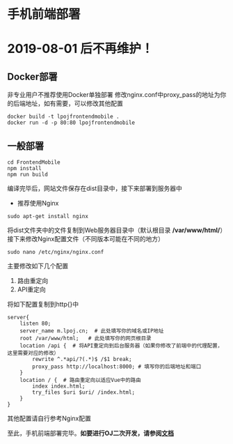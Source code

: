 # 手机前端部署

# 2019-08-01 后不再维护！

## Docker部署
非专业用户不推荐使用Docker单独部署
修改nginx.conf中proxy_pass的地址为你的后端地址，如有需要，可以修改其他配置

```
docker build -t lpojfrontendmobile .
docker run -d -p 80:80 lpojfrontendmobile
```

## 一般部署

```
cd FrontendMobile
npm install
npm run build
```
编译完毕后，网站文件保存在dist目录中，接下来部署到服务器中
+ 推荐使用Nginx
```
sudo apt-get install nginx
```
将dist文件夹中的文件复制到Web服务器目录中（默认根目录 **/var/www/html/**）
接下来修改Nginx配置文件（不同版本可能在不同的地方）
```
sudo nano /etc/nginx/nginx.conf
```
主要修改如下几个配置
1. 路由重定向
2. API重定向

将如下配置复制到http{}中
```
server{
    listen 80;
    server_name m.lpoj.cn;  # 此处填写你的域名或IP地址
    root /var/www/html;   # 此处填写你的网页根目录
    location /api {  # 将API重定向到后台服务器（如果你修改了前端中的代理配置，这里需要对应的修改）
        rewrite ^.*api/?(.*)$ /$1 break;
        proxy_pass http://localhost:8000; # 填写你的后端地址和端口
    }
    location / {  # 路由重定向以适应Vue中的路由
        index index.html;
        try_files $uri $uri/ /index.html;
    }
}
```
其他配置请自行参考Nginx配置

至此，手机前端部署完毕。**如要进行OJ二次开发，请参阅[文档](http://docs.lpoj.cn)**